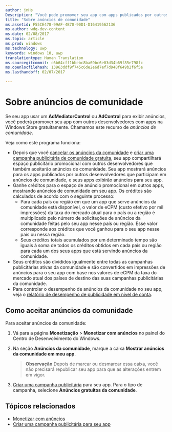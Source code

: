 ```yaml
---
author: jnHs
Description: "Você pode promover seu app com apps publicados por outros desenvolvedores. Chamamos este recurso de anúncios de comunidade."
title: "Sobre anúncios de comunidade"
ms.assetid: F55CE478-99AF-4B70-90D1-D16419562136
ms.author: wdg-dev-content
ms.date: 02/08/2017
ms.topic: article
ms.prod: windows
ms.technology: uwp
keywords: windows 10, uwp
translationtype: Human Translation
ms.sourcegitcommit: c6b64cff1bbebc8ba69bc6e03d34b69f85e798fc
ms.openlocfilehash: 13963ddf9f745c6de2e6d7ef7d948f649b2f6f5e
ms.lasthandoff: 02/07/2017

---
```


# <a name="about-community-ads"></a>Sobre anúncios de comunidade

Se seu app usar um **AdMediatorControl** ou **AdControl** para exibir anúncios, você poderá promover seu app com outros desenvolvedores com apps na Windows Store gratuitamente. Chamamos este recurso de *anúncios de comunidade*.  

Veja como este programa funciona:

* Depois que você [cancelar os anúncios da comunidade](#how-to-opt-in-to-community-ads) e [criar uma campanha publicitária de comunidade gratuita](create-an-ad-campaign-for-your-app.md), seu app compartilhará espaço publicitário promocional com outros desenvolvedores que também aceitarão anúncios de comunidade. Seu app mostrará anúncios para os apps publicados por outros desenvolvedores que participam em anúncios de comunidade, e seus apps exibirão anúncios para seu app.
* Ganhe créditos para o espaço de anúncio promocional em outros apps, mostrando anúncios de comunidade em seu app. Os créditos são calculados de acordo com o seguinte processo:
  * Para cada país ou região em que um app que serve anúncios da comunidade está disponível, o valor de eCPM (custo efetivo por mil impressões) da taxa do mercado atual para o país ou a região é multiplicado pelo número de solicitações de anúncios da comunidade feitas pelo seu app nesse país ou região. Esse valor corresponde aos créditos que você ganhou para o seu app nesse país ou nessa região.
  * Seus créditos totais acumulados por um determinado tempo são iguais à soma de todos os créditos obtidos em cada país ou região para cada um dos seus apps que está servindo anúncios da comunidade.
* Seus créditos são divididos igualmente entre todas as campanhas publicitárias ativas da comunidade e são convertidos em impressões de anúncios para o seu app com base nos valores de eCPM da taxa do mercado atual dos países de destino das suas campanhas publicitárias da comunidade.
* Para controlar o desempenho de anúncios da comunidade no seu app, veja o [relatório de desempenho de publicidade em nível de conta](advertising-performance-report.md#account-level-advertising-performance-report).

## <a name="how-to-opt-in-to-community-ads"></a>Como aceitar anúncios da comunidade

Para aceitar anúncios da comunidade:

1. Vá para a página **Monetização** &gt; **Monetizar com anúncios** no painel do Centro de Desenvolvimento do Windows.
2. Na seção **Anúncios da comunidade**, marque a caixa **Mostrar anúncios da comunidade em meu app**.
   > **Observação**  Depois de marcar ou desmarcar essa caixa, você não precisará republicar seu app para que as alterações entrem em vigor.

3. [Criar uma campanha publicitária](create-an-ad-campaign-for-your-app.md) para seu app. Para o tipo de campanha, selecione **Anúncios gratuitos da comunidade**.


## <a name="related-topics"></a>Tópicos relacionados

* [Monetizar com anúncios](monetize-with-ads.md)
* [Criar uma campanha publicitária para seu app](create-an-ad-campaign-for-your-app.md)

